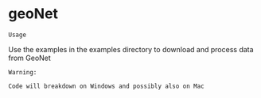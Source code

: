 # geoNet
```
Usage
```
Use the examples in the examples directory to download and process data from GeoNet

```
Warning:
```
    Code will breakdown on Windows and possibly also on Mac
